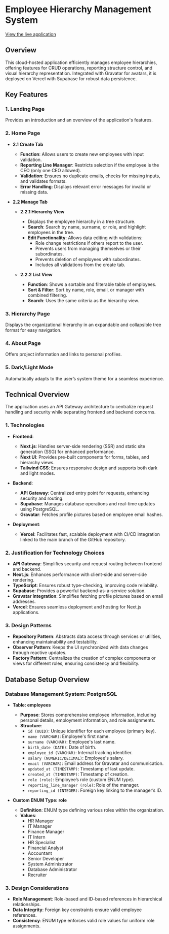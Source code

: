 # Employee Hierarchy Management System

[View the live application](https://vian-epiuse.vercel.app/)

## Overview

This cloud-hosted application efficiently manages employee hierarchies, offering features for CRUD operations, reporting structure control, and visual hierarchy representation. Integrated with Gravatar for avatars, it is deployed on Vercel with Supabase for robust data persistence.

## Key Features

### 1. Landing Page
Provides an introduction and an overview of the application's features.

### 2. Home Page

- **2.1 Create Tab**
  - **Function**: Allows users to create new employees with input validation.
  - **Reporting Line Manager**: Restricts selection if the employee is the CEO (only one CEO allowed).
  - **Validation**: Ensures no duplicate emails, checks for missing inputs, and validates formats.
  - **Error Handling**: Displays relevant error messages for invalid or missing data.

- **2.2 Manage Tab**
  - **2.2.1 Hierarchy View**
    - Displays the employee hierarchy in a tree structure.
    - **Search**: Search by name, surname, or role, and highlight employees in the tree.
    - **Edit Functionality**: Allows data editing with validations:
      - Role change restrictions if others report to the user.
      - Prevents users from managing themselves or their subordinates.
      - Prevents deletion of employees with subordinates.
      - Includes all validations from the create tab.

  - **2.2.2 List View**
    - **Function**: Shows a sortable and filterable table of employees.
    - **Sort & Filter**: Sort by name, role, email, or manager with combined filtering.
    - **Search**: Uses the same criteria as the hierarchy view.

### 3. Hierarchy Page
Displays the organizational hierarchy in an expandable and collapsible tree format for easy navigation.

### 4. About Page
Offers project information and links to personal profiles.

### 5. Dark/Light Mode
Automatically adapts to the user’s system theme for a seamless experience.

## Technical Overview

The application uses an API Gateway architecture to centralize request handling and security while separating frontend and backend concerns.

### 1. Technologies

- **Frontend**:
  - **Next.js**: Handles server-side rendering (SSR) and static site generation (SSG) for enhanced performance.
  - **Next UI**: Provides pre-built components for forms, tables, and hierarchy views.
  - **Tailwind CSS**: Ensures responsive design and supports both dark and light modes.

- **Backend**:
  - **API Gateway**: Centralized entry point for requests, enhancing security and routing.
  - **Supabase**: Manages database operations and real-time updates using PostgreSQL.
  - **Gravatar**: Fetches profile pictures based on employee email hashes.

- **Deployment**:
  - **Vercel**: Facilitates fast, scalable deployment with CI/CD integration linked to the main branch of the GitHub repository.

### 2. Justification for Technology Choices

- **API Gateway**: Simplifies security and request routing between frontend and backend.
- **Next.js**: Enhances performance with client-side and server-side rendering.
- **TypeScript**: Ensures robust type-checking, improving code reliability.
- **Supabase**: Provides a powerful backend-as-a-service solution.
- **Gravatar Integration**: Simplifies fetching profile pictures based on email addresses.
- **Vercel**: Ensures seamless deployment and hosting for Next.js applications.

### 3. Design Patterns

- **Repository Pattern**: Abstracts data access through services or utilities, enhancing maintainability and testability.
- **Observer Pattern**: Keeps the UI synchronized with data changes through reactive updates.
- **Factory Pattern**: Centralizes the creation of complex components or views for different roles, ensuring consistency and flexibility.

## Database Setup Overview

### Database Management System: PostgreSQL

- **Table: employees**
  - **Purpose**: Stores comprehensive employee information, including personal details, employment information, and role assignments.
  - **Structure**:
    - `id (UUID)`: Unique identifier for each employee (primary key).
    - `name (VARCHAR)`: Employee's first name.
    - `surname (VARCHAR)`: Employee's last name.
    - `birth_date (DATE)`: Date of birth.
    - `employee_id (VARCHAR)`: Internal tracking identifier.
    - `salary (NUMERIC/DECIMAL)`: Employee's salary.
    - `email (VARCHAR)`: Email address for Gravatar and communication.
    - `updated_at (TIMESTAMP)`: Timestamp of last update.
    - `created_at (TIMESTAMP)`: Timestamp of creation.
    - `role (role)`: Employee’s role (custom ENUM type).
    - `reporting_line_manager (role)`: Role of the manager.
    - `reporting_id (INTEGER)`: Foreign key linking to the manager’s ID.

- **Custom ENUM Type: role**
  - **Definition**: ENUM type defining various roles within the organization.
  - **Values**:
    - HR Manager
    - IT Manager
    - Finance Manager
    - IT Intern
    - HR Specialist
    - Financial Analyst
    - Accountant
    - Senior Developer
    - System Administrator
    - Database Administrator
    - Recruiter

### 3. Design Considerations

- **Role Management**: Role-based and ID-based references in hierarchical relationships.
- **Data Integrity**: Foreign key constraints ensure valid employee references.
- **Consistency**: ENUM type enforces valid role values for uniform role assignments.


